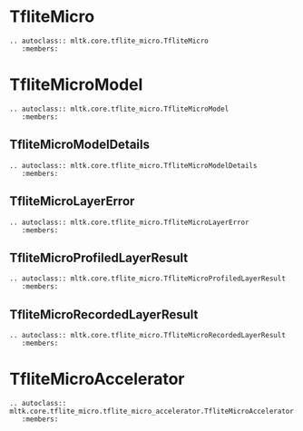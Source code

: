 # TfliteMicro

```{eval-rst}
.. autoclass:: mltk.core.tflite_micro.TfliteMicro
   :members:
```

# TfliteMicroModel

```{eval-rst}
.. autoclass:: mltk.core.tflite_micro.TfliteMicroModel
   :members:
```

## TfliteMicroModelDetails

```{eval-rst}
.. autoclass:: mltk.core.tflite_micro.TfliteMicroModelDetails
   :members:
```


## TfliteMicroLayerError

```{eval-rst}
.. autoclass:: mltk.core.tflite_micro.TfliteMicroLayerError
   :members:
```

## TfliteMicroProfiledLayerResult

```{eval-rst}
.. autoclass:: mltk.core.tflite_micro.TfliteMicroProfiledLayerResult
   :members:
```


## TfliteMicroRecordedLayerResult

```{eval-rst}
.. autoclass:: mltk.core.tflite_micro.TfliteMicroRecordedLayerResult
   :members:
```


# TfliteMicroAccelerator

```{eval-rst}
.. autoclass:: mltk.core.tflite_micro.tflite_micro_accelerator.TfliteMicroAccelerator
   :members:
```
